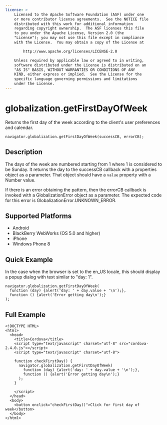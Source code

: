 ```yaml
---
license: >
    Licensed to the Apache Software Foundation (ASF) under one
    or more contributor license agreements.  See the NOTICE file
    distributed with this work for additional information
    regarding copyright ownership.  The ASF licenses this file
    to you under the Apache License, Version 2.0 (the
    "License"); you may not use this file except in compliance
    with the License.  You may obtain a copy of the License at

        http://www.apache.org/licenses/LICENSE-2.0

    Unless required by applicable law or agreed to in writing,
    software distributed under the License is distributed on an
    "AS IS" BASIS, WITHOUT WARRANTIES OR CONDITIONS OF ANY
    KIND, either express or implied.  See the License for the
    specific language governing permissions and limitations
    under the License.
---
```


globalization.getFirstDayOfWeek
===========

Returns the first day of the week according to the client's user preferences and calendar.

    navigator.globalization.getFirstDayOfWeek(successCB, errorCB);
    
Description
-----------

The days of the week are numbered starting from 1 where 1 is considered to be Sunday. It returns the day to the successCB callback with a properties object as a parameter. That object should have a ``value`` property with a Number value.

If there is an error obtaining the pattern, then the errorCB callback is invoked with a GlobalizationError object as a parameter. The expected code for this error is GlobalizationError.UNKNOWN\_ERROR.


Supported Platforms
-------------------

- Android
- BlackBerry WebWorks (OS 5.0 and higher)
- iPhone
- Windows Phone 8

Quick Example
-------------

In the case when the browser is set to the en\_US locale, this should display a popup dialog with text similar to "day: 1".

    navigator.globalization.getFirstDayOfWeek(
      function (day) {alert('day: ' + day.value + '\n');},
      function () {alert('Error getting day\n');}
    );

Full Example
------------

    <!DOCTYPE HTML>
    <html>
      <head>
        <title>Cordova</title>
        <script type="text/javascript" charset="utf-8" src="cordova-2.4.0.js"></script>
        <script type="text/javascript" charset="utf-8">
                      
        function checkFirstDay() {
          navigator.globalization.getFirstDayOfWeek(
            function (day) {alert('day: ' + day.value + '\n');},
            function () {alert('Error getting day\n');}
          );
        }
        
        </script>
      </head>
      <body>
        <button onclick="checkFirstDay()">Click for first day of week</button>
      </body>
    </html>

